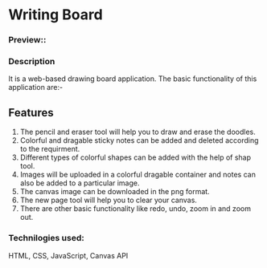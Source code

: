 # Writing Board

### Preview:: 
### Description

It is a web-based drawing board application. The basic functionality of this application are:- 
## Features
1. The pencil and eraser tool will help you to draw and erase the doodles.
2. Colorful and dragable sticky notes can be added and deleted according to the requirment.
3. Different types of colorful shapes can be added with the help of shap tool.
4. Images will be uploaded in a colorful dragable container and notes can also be added to a particular image.
5. The canvas image can be downloaded in the png format.
6. The new page tool will help you to clear your canvas.
7. There are other basic functionality like redo, undo, zoom in and zoom out.

### Technilogies used:
HTML, CSS, JavaScript, Canvas API